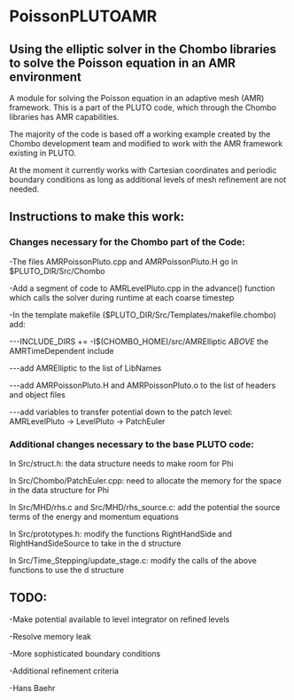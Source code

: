 # PoissonPLUTOAMR

## Using the elliptic solver in the Chombo libraries to solve the Poisson equation in an AMR environment

A module for solving the Poisson equation in an adaptive mesh (AMR) framework. This is a part of the PLUTO code, which through the Chombo libraries has AMR capabilities.

The majority of the code is based off a working example created by the Chombo development team and modified to work with the AMR framework existing in PLUTO.

At the moment it currently works with Cartesian coordinates and periodic boundary conditions as long as additional levels of mesh refinement are not needed.

## Instructions to make this work:

### Changes necessary for the Chombo part of the Code:

-The files AMRPoissonPluto.cpp and AMRPoissonPluto.H go in $PLUTO_DIR/Src/Chombo

-Add a segment of code to AMRLevelPluto.cpp in the advance() function which calls the solver during runtime at each coarse timestep

-In the template makefile ($PLUTO_DIR/Src/Templates/makefile.chombo) add:

---INCLUDE_DIRS += -I$(CHOMBO_HOME)/src/AMRElliptic *ABOVE* the AMRTimeDependent include

---add AMRElliptic to the list of LibNames

---add AMRPoissonPluto.H and AMRPoissonPluto.o to the list of headers and object files

---add variables to transfer potential down to the patch level: AMRLevelPluto -> LevelPluto -> PatchEuler

### Additional changes necessary to the base PLUTO code:

In Src/struct.h: the data structure needs to make room for Phi

In Src/Chombo/PatchEuler.cpp: need to allocate the memory for the space in the data structure for Phi

In Src/MHD/rhs.c and Src/MHD/rhs_source.c: add the potential the source terms of the energy and momentum equations

In Src/prototypes.h: modify the functions RightHandSide and RightHandSideSource to take in the d structure

In Src/Time_Stepping/update_stage.c: modify the calls of the above functions to use the d structure

## TODO:

-Make potential available to level integrator on refined levels

-Resolve memory leak

-More sophisticated boundary conditions

-Additional refinement criteria

-Hans Baehr
